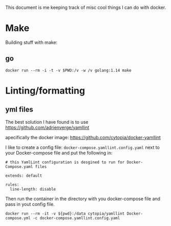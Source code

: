 This document is me keeping track of misc cool things I can do with docker. 

# Make
Building stuff with make:
## go
```
docker run --rm -i -t -v $PWD:/v -w /v golang:1.14 make
```

# Linting/formatting
## yml files
The best solution I have found is to use https://github.com/adrienverge/yamllint

apecifically the docker image: https://github.com/cytopia/docker-yamllint

I like to create a config file: `docker-compose.yamllint.config.yaml` next to your Docker-compose file and put the following in: 
```
# this YamlLint configuration is desgined to run for Docker-Compose.yaml files

extends: default

rules:
  line-length: disable
```
Then run the container in the directory with you docker-compose file and pass in yout config file. 

```
docker run --rm -it -v ${pwd}:/data cytopia/yamllint Docker-compose.yml -c docker-compose.yamllint.config.yaml
```